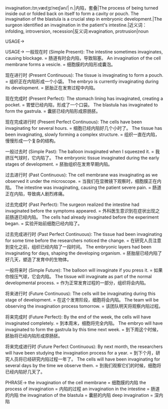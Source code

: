 invagination:/ɪnˌvædʒɪˈneɪʃən/| n.|内陷，套叠|The process of being turned inside out or folded back on itself to form a cavity or pouch.  The invagination of the blastula is a crucial step in embryonic development.|The surgeon identified an invagination in the patient's intestine.|近义词：infolding, introversion, recession|反义词:evagination, protrusion|noun


USAGE->

USAGE->
一般现在时 (Simple Present):
The intestine sometimes invaginates, causing blockage. = 肠道有时会内陷，导致阻塞。
An invagination of the cell membrane forms a vesicle. = 细胞膜的内陷形成囊泡。


现在进行时 (Present Continuous):
The tissue is invaginating to form a pouch. = 组织正在内陷形成一个小袋。
The embryo is currently invaginating during its development. = 胚胎正在发育过程中内陷。


现在完成时 (Present Perfect):
The stomach lining has invaginated, creating a pocket. = 胃壁已经内陷，形成了一个口袋。
The blastula has invaginated to form the gastrula. =  囊胚已经内陷形成原肠胚。


现在完成进行时 (Present Perfect Continuous):
The cells have been invaginating for several hours. = 细胞已经内陷好几个小时了。
The tissue has been invaginating, slowly forming a complex structure. = 组织一直在内陷，慢慢形成一个复杂的结构。


一般过去时 (Simple Past):
The balloon invaginated when I squeezed it. = 我挤压气球时，它内陷了。
The embryonic tissue invaginated during the early stages of development. = 胚胎组织在发育早期内陷。


过去进行时 (Past Continuous):
The cell membrane was invaginating as we observed it under the microscope. = 当我们在显微镜下观察时，细胞膜正在内陷。
The intestine was invaginating, causing the patient severe pain. = 肠道正在内陷，导致病人剧烈疼痛。


过去完成时 (Past Perfect):
The surgeon realized the intestine had invaginated before the symptoms appeared. = 外科医生意识到在症状出现之前肠道已经内陷。
The cells had already invaginated before the experiment began. = 实验开始前细胞已经内陷了。


过去完成进行时 (Past Perfect Continuous):
The tissue had been invaginating for some time before the researchers noticed the change. = 在研究人员注意到变化之前，组织已经内陷了一段时间。
The embryonic layers had been invaginating for days, shaping the developing organism. = 胚胎层已经内陷了好几天，塑造了发育中的生物体。


一般将来时 (Simple Future):
The balloon will invaginate if you press it. = 如果你按压气球，它会内陷。
The tissue will invaginate as part of the normal developmental process. = 作为正常发育过程的一部分，组织将会内陷。


将来进行时 (Future Continuous):
The cells will be invaginating during this stage of development. = 在这个发育阶段，细胞将会内陷。
The team will be observing the invagination process tomorrow. = 该团队明天将观察内陷过程。


将来完成时 (Future Perfect):
By the end of the week, the cells will have invaginated completely. = 到本周末，细胞将完全内陷。
The embryo will have invaginated to form the gastrula by this time next week. = 到下周这个时候，胚胎将已经内陷形成原肠胚。


将来完成进行时 (Future Perfect Continuous):
By next month, the researchers will have been studying the invagination process for a year. = 到下个月，研究人员将已经研究内陷过程一年了。
The cells will have been invaginating for several days by the time we observe them. = 到我们观察它们的时候，细胞将已经内陷好几天了。


PHRASE->
the invagination of the cell membrane = 细胞膜的内陷
the process of invagination = 内陷的过程
an invagination in the intestine = 肠道的内陷
the invagination of the blastula = 囊胚的内陷
deep invagination = 深内陷
